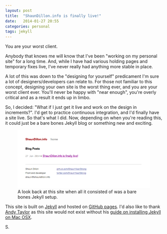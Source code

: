 ```yaml
---
layout: post
title:  "ShaunDillon.info is finally live!"
date:   2014-01-27 20:55
categories: personal
tags: jekyll
---
```


<p class="post__excerpt">You are your worst client.</p>

<section>

Anybody that knows me will know that I've been "working on my personal site" for a long time. And, while I have had various holding pages and temporary fixes live, I've never really had anything more stable in place.

A lot of this was down to the "designing for yourself" predicament I'm sure a lot of designers/developers can relate to. For those not familiar to this concept, designing your own site is the worst thing ever, and you are your worst client ever. You'll never be happy with "near enough", you're overly critical and as a result it ends up in limbo.

So, I decided: "What if I just get it live and work on the design in increments?". I'd get to practice continuous integration, and I'd finally have a site live. So that's what I did. Now, depending on when you're reading this, it could just be a bare bones Jekyll blog or something new and exciting.

<figure>
  <img src="/img/post-images/2014/jan/2014-01-27-screenshot.png" alt="screenshot of this website with default jekyll styling" />
  <figcaption>A look back at this site when all it consisted of was a bare bones Jekyll setup.</figcaption>

</figure>

This site is built on [Jekyll][jekyll] and hosted on [GitHub pages][github-pages]. I'd also like to thank [Andy Taylor][andy-taylor] as this site would not exist without his [guide on installing Jekyll on Mac OSX][jekyll-guide]. 

</section>
<p class="post__signature">S.</p>

[jekyll]: http://jekyllrb.com/
[github-pages]: http://pages.github.com/
[andy-taylor]: http://andytaylor.me/
[jekyll-guide]: http://andytaylor.me/2012/11/03/installing-ruby-and-jekyll/